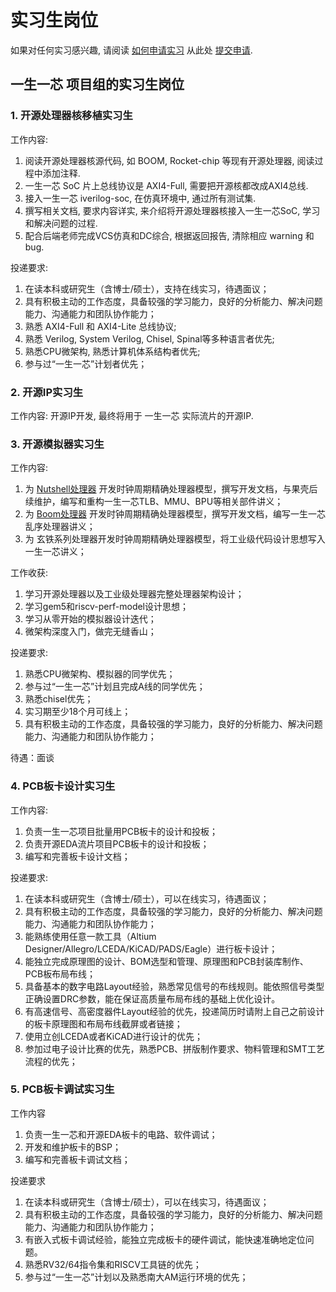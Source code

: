 # 实习生岗位

如果对任何实习感兴趣, 请阅读 [如何申请实习](./how-to-submit-application.md) 从此处 [提交申请](https://github.com/Zweisamkeiten/ysyx-internships/issues/new?assignees=&labels=request&template=internships.yaml).

## 一生一芯 项目组的实习生岗位

### 1. 开源处理器核移植实习生

工作内容:

1. 阅读开源处理器核源代码, 如 BOOM, Rocket-chip 等现有开源处理器, 阅读过程中添加注释.
2. 一生一芯 SoC 片上总线协议是 AXI4-Full, 需要把开源核都改成AXI4总线.
3. 接入一生一芯 iverilog-soc, 在仿真环境中, 通过所有测试集.
4. 撰写相关文档, 要求内容详实, 来介绍将开源处理器核接入一生一芯SoC, 学习和解决问题的过程.
5. 配合后端老师完成VCS仿真和DC综合, 根据返回报告, 清除相应 warning 和 bug.

投递要求:
1. 在读本科或研究生（含博士/硕士），支持在线实习，待遇面议；
2. 具有积极主动的工作态度，具备较强的学习能力，良好的分析能力、解决问题能力、沟通能力和团队协作能力；
3. 熟悉 AXI4-Full 和 AXI4-Lite 总线协议;
4. 熟悉 Verilog, System Verilog, Chisel, Spinal等多种语言者优先;
5. 熟悉CPU微架构, 熟悉计算机体系结构者优先;
6. 参与过“一生一芯”计划者优先；

### 2. 开源IP实习生

工作内容: 开源IP开发, 最终将用于 一生一芯 实际流片的开源IP.


### 3. 开源模拟器实习生

工作内容: 
1. 为 [Nutshell处理器](https://github.com/OSCPU/NutShell) 开发时钟周期精确处理器模型，撰写开发文档，与果壳后续维护，编写和重构一生一芯TLB、MMU、BPU等相关部件讲义；
2. 为 [Boom处理器](https://github.com/chipsalliance/rocket-chip) 开发时钟周期精确处理器模型，撰写开发文档，编写一生一芯乱序处理器讲义；
3. 为 玄铁系列处理器开发时钟周期精确处理器模型，将工业级代码设计思想写入一生一芯讲义；

工作收获:
1. 学习开源处理器以及工业级处理器完整处理器架构设计；
2. 学习gem5和riscv-perf-model设计思想；
3. 学习从零开始的模拟器设计迭代；
5. 微架构深度入门，做完无缝香山；

投递要求:
1. 熟悉CPU微架构、模拟器的同学优先；
2. 参与过“一生一芯”计划且完成A线的同学优先；
3. 熟悉chisel优先；
4. 实习期至少18个月可线上；
5. 具有积极主动的工作态度，具备较强的学习能力，良好的分析能力、解决问题能力、沟通能力和团队协作能力；

待遇：面谈

### 4. PCB板卡设计实习生 

工作内容:
1. 负责一生一芯项目批量用PCB板卡的设计和投板；
2. 负责开源EDA流片项目PCB板卡的设计和投板；
3. 编写和完善板卡设计文档；

投递要求:
1. 在读本科或研究生（含博士/硕士），可以在线实习，待遇面议；
2. 具有积极主动的工作态度，具备较强的学习能力，良好的分析能力、解决问题能力、沟通能力和团队协作能力；
3. 能熟练使用任意一款工具（Altium Designer/Allegro/LCEDA/KiCAD/PADS/Eagle）进行板卡设计；
4. 能独立完成原理图的设计、BOM选型和管理、原理图和PCB封装库制作、PCB板布局布线；
5. 具备基本的数字电路Layout经验，熟悉常见信号的布线规则。能依照信号类型正确设置DRC参数，能在保证高质量布局布线的基础上优化设计。
6. 有高速信号、高密度器件Layout经验的优先，投递简历时请附上自己之前设计的板卡原理图和布局布线截屏或者链接；
7. 使用立创LCEDA或者KiCAD进行设计的优先；
8. 参加过电子设计比赛的优先，熟悉PCB、拼版制作要求、物料管理和SMT工艺流程的优先；
 
### 5. PCB板卡调试实习生

工作内容
1. 负责一生一芯和开源EDA板卡的电路、软件调试；
2. 开发和维护板卡的BSP；
3. 编写和完善板卡调试文档；

投递要求
1. 在读本科或研究生（含博士/硕士），可以在线实习，待遇面议；
2. 具有积极主动的工作态度，具备较强的学习能力，良好的分析能力、解决问题能力、沟通能力和团队协作能力；
3. 有嵌入式板卡调试经验，能独立完成板卡的硬件调试，能快速准确地定位问题。
4. 熟悉RV32/64指令集和RISCV工具链的优先；
5. 参与过“一生一芯”计划以及熟悉南大AM运行环境的优先；

